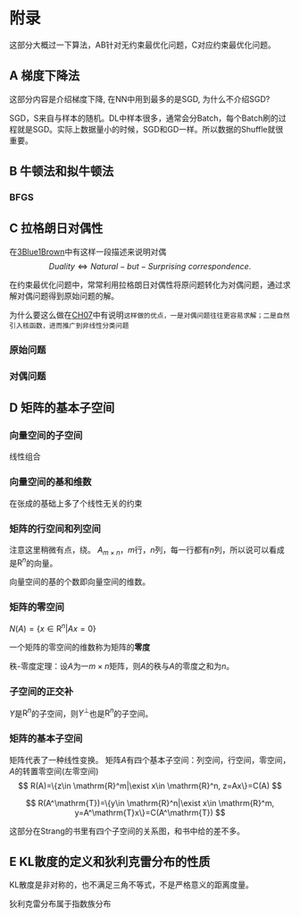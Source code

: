 # 附录

这部分大概过一下算法，AB针对无约束最优化问题，C对应约束最优化问题。

## A 梯度下降法
这部分内容是介绍梯度下降, 在NN中用到最多的是SGD, 为什么不介绍SGD?

SGD，S来自与样本的随机。DL中样本很多，通常会分Batch，每个Batch刷的过程就是SGD。实际上数据量小的时候，SGD和GD一样。所以数据的Shuffle就很重要。

## B 牛顿法和拟牛顿法

### BFGS



## C 拉格朗日对偶性

在[3Blue1Brown](https://www.youtube.com/watch?v=LyGKycYT2v0&list=PLZHQObOWTQDPD3MizzM2xVFitgF8hE_ab&index=9)中有这样一段描述来说明对偶
$$
Duality\Leftrightarrow Natural-but-Surprising\ correspondence.
$$


在约束最优化问题中，常常利用拉格朗日对偶性将原问题转化为对偶问题，通过求解对偶问题得到原始问题的解。

为什么要这么做在[CH07](../CH07/README.md)中有说明`这样做的优点，一是对偶问题往往更容易求解；二是自然引入核函数，进而推广到非线性分类问题`

### 原始问题



### 对偶问题



## D 矩阵的基本子空间



### 向量空间的子空间

线性组合

### 向量空间的基和维数

在张成的基础上多了个线性无关的约束

### 矩阵的行空间和列空间

注意这里稍微有点，绕。
$A_{m\times n}$，$m$行，$n$列，每一行都有$n$列，所以说可以看成是$\mathrm{R}^n$的向量。

向量空间的基的个数即向量空间的维数。

### 矩阵的零空间

$N(A)=\{x\in \mathrm{R}^n|Ax=0\}$

一个矩阵的零空间的维数称为矩阵的**零度**

秩-零度定理：设$A$为一$m\times n$矩阵，则$A$的秩与$A$的零度之和为$n$。

### 子空间的正交补

$Y$是$\mathrm{R}^n$的子空间，则$Y^\bot$也是$\mathrm{R}^n$的子空间。

### 矩阵的基本子空间

矩阵代表了一种线性变换。
矩阵$A$有四个基本子空间：列空间，行空间，零空间，$A$的转置零空间(左零空间)
$$
R(A)=\{z\in \mathrm{R}^m|\exist x\in \mathrm{R}^n, z=Ax\}=C(A)
$$

$$
R(A^\mathrm{T})=\{y\in \mathrm{R}^n|\exist x\in \mathrm{R}^m, y=A^\mathrm{T}x\}=C(A^\mathrm{T})
$$

这部分在Strang的书里有四个子空间的关系图，和书中给的差不多。


## E KL散度的定义和狄利克雷分布的性质

KL散度是非对称的，也不满足三角不等式，不是严格意义的距离度量。

狄利克雷分布属于指数族分布